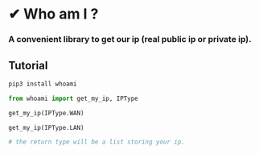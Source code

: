 # ✔ Who am I ?

### A convenient library to get our ip (real public ip or private ip).

## Tutorial

```bash
pip3 install whoami
```

```python
from whoami import get_my_ip, IPType

get_my_ip(IPType.WAN)

get_my_ip(IPType.LAN)

# the return type will be a list storing your ip.
```